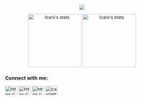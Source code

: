 <p align="center">
  <img src="./GitHub.png" />
</p>

<p align="center">
  <span>
    <img src="https://github-readme-stats.vercel.app/api?username=icarolettieri&show_icons=true&theme=algolia" alt="Icaro's stats" height=175 />
  </span>
  <span>
    <img src="https://github-readme-stats.vercel.app/api/top-langs?username=icarolettieri&layout=compact&show_icons=true&theme=algolia" alt="Icaro's stats" height=175 />
  </span>
</p>

<p align="center">
  <h3 align="left">Connect with me:</h3>
  <p align="left">
  <a href="https://linkedin.com/in/https://www.linkedin.com/in/icaro-lettieri/" target="blank"><img align="center" src="https://cdn.jsdelivr.net/npm/simple-icons@3.0.1/icons/linkedin.svg" alt="https://www.linkedin.com/in/icaro-lettieri/" height="30" width="40" /></a>
  <a href="https://fb.com/https://www.facebook.com/icaro.lettieri" target="blank"><img align="center" src="https://cdn.jsdelivr.net/npm/simple-icons@3.0.1/icons/facebook.svg" alt="https://www.facebook.com/icaro.lettieri" height="30" width="40" /></a>
  <a href="https://instagram.com/https://www.instagram.com/icarolettieri/" target="blank"><img align="center" src="https://cdn.jsdelivr.net/npm/simple-icons@3.0.1/icons/instagram.svg" alt="https://www.instagram.com/icarolettieri/" height="30" width="40" /></a>
  <a href="https://discord.gg/icarolettieri#1829" target="blank"><img align="center" src="https://cdn.jsdelivr.net/npm/simple-icons@3.0.1/icons/discord.svg" alt="icarolettieri#1829" height="30" width="40" /></a>
  </p>
</p>
